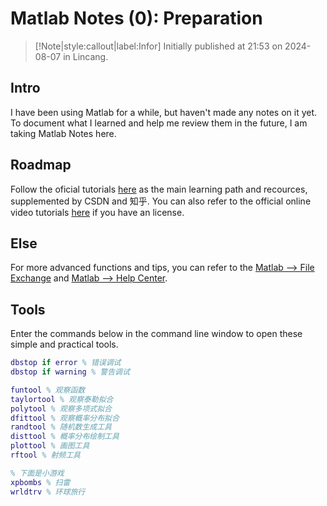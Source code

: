 # Matlab Notes (0): Preparation

> [!Note|style:callout|label:Infor]
Initially published at 21:53 on 2024-08-07 in Lincang.


## Intro

I have been using Matlab for a while, but haven't made any notes on it yet. To document what I learned and help me review them in the future, I am taking Matlab Notes here.

## Roadmap 

Follow the oficial tutorials [here](https://www.mathworks.com/help/releases/R2019b/matlab/graphics.html?s_tid=CRUX_lftnav) as the main learning path and recources, supplemented by CSDN and 知乎. You can also refer to the official online video tutorials [here](https://matlabacademy.mathworks.com/?page=1&sort=featured) if you have an license.


## Else 

For more advanced functions and tips, you can refer to the [Matlab --> File Exchange](https://www.mathworks.com/matlabcentral/fileexchange) and [Matlab --> Help Center](https://www.mathworks.com/help/matlab/).

## Tools 

Enter the commands below in the command line window to open these simple and practical tools.
``` matlab
dbstop if error % 错误调试
dbstop if warning % 警告调试

funtool % 观察函数 
taylortool % 观察泰勒拟合
polytool % 观察多项式拟合
dfittool % 观察概率分布拟合
randtool % 随机数生成工具
disttool % 概率分布绘制工具
plottool % 画图工具
rftool % 射频工具

% 下面是小游戏
xpbombs % 扫雷
wrldtrv % 环球旅行
```
